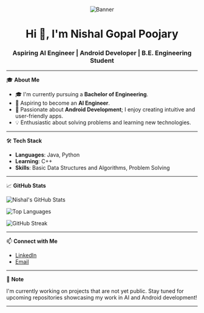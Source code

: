 <p align="center">
  <img src="https://github.com/Ailover123/Github Banner.jpg" alt="Banner" />
</p>
<h1 align="center">Hi 👋, I'm Nishal Gopal Poojary</h1>
<h3 align="center">Aspiring AI Engineer | Android Developer | B.E. Engineering Student</h3>

---

🎓 **About Me**

- 🎓 I'm currently pursuing a **Bachelor of Engineering**.
- 🤖 Aspiring to become an **AI Engineer**.
- 📱 Passionate about **Android Development**; I enjoy creating intuitive and user-friendly apps.
- 💡 Enthusiastic about solving problems and learning new technologies.

---

🛠️ **Tech Stack**

- **Languages**: Java, Python
- **Learning**: C++
- **Skills**: Basic Data Structures and Algorithms, Problem Solving

---

📈 **GitHub Stats**

![Nishal's GitHub Stats](https://github-readme-stats.vercel.app/api?username=Ailover123&show_icons=true&theme=radical)

![Top Languages](https://github-readme-stats.vercel.app/api/top-langs/?username=Ailover123&layout=compact&theme=radical)

![GitHub Streak](https://github-readme-streak-stats.herokuapp.com/?user=Ailover123&theme=radical)

---

📫 **Connect with Me**

- [LinkedIn](https://www.linkedin.com/in/nishalpoojary)
- [Email](nishalpoojary23@gmail.com) 

---

📌 **Note**

I'm currently working on projects that are not yet public. Stay tuned for upcoming repositories showcasing my work in AI and Android development!

---


